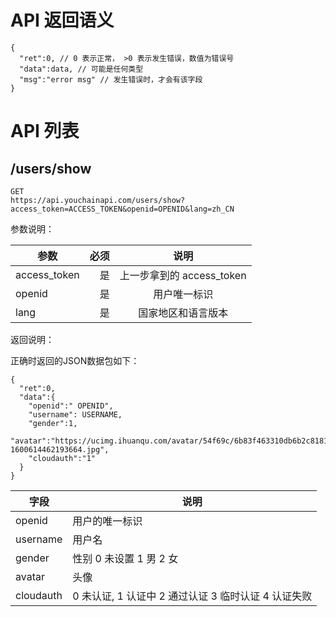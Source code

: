 # API 返回语义

```
{
  "ret":0, // 0 表示正常， >0 表示发生错误，数值为错误号
  "data":data, // 可能是任何类型
  "msg":"error msg" // 发生错误时，才会有该字段
}
```

# API 列表

## /users/show

```
GET
https://api.youchainapi.com/users/show?access_token=ACCESS_TOKEN&openid=OPENID&lang=zh_CN
```

参数说明：


| 参数        | 必须    |  说明  |
| --------   | -----:   | :----: |
| access_token        | 是      |   上一步拿到的 access_token  |
| openid        | 是     |  用户唯一标识    |
| lang        | 是     |  国家地区和语言版本    |

返回说明：

正确时返回的JSON数据包如下：

```
{
  "ret":0,
  "data":{
    "openid":" OPENID",
    "username": USERNAME,
    "gender":1,
    "avatar":"https://ucimg.ihuanqu.com/avatar/54f69c/6b83f463310db6b2c8181d09fc-1600614462193664.jpg",
    "cloudauth":"1"
  }
}
```

|字段|说明|
| --- | --- |
|openid|用户的唯一标识|
|username|用户名|
|gender|性别 0 未设置 1 男 2 女|
|avatar	|头像|
|cloudauth| 0 未认证,  1 认证中 2 通过认证  3 临时认证  4 认证失败|
